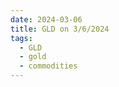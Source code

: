 ```yaml
---
date: 2024-03-06
title: GLD on 3/6/2024
tags: 
  - GLD
  - gold
  - commodities
---
```

<div class="post">
<snapshot-grid 
    :reports="['2024/03/05/CTA/gold', '2024/03/06/CTA/gold', '2024/03/06/MTP/GLD']"
    chart="2024/03/06/Chart/GLD"
/>
<p>

</p>
<p>

</p>
</div>